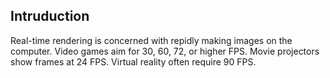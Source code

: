 ## Intruduction

Real-time rendering is concerned with repidly making images on the computer.
Video games aim for 30, 60, 72, or higher FPS.
Movie projectors show frames at 24 FPS.
Virtual reality often require 90 FPS.
